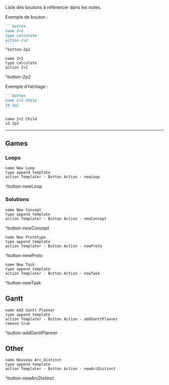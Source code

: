 Liste des boutons à référencer dans les notes.

Exemple de bouton :
````md
```button
name 2+2
type calculate
action 2+2
```
^button-2p2
````
```button
name 2+2
type calculate
action 2+2
```
^button-2p2

Exemple d'héritage :
````md
```button
name 2+2 Child
id 2p2
```
````
```button
name 2+2 Child
id 2p2
```


---
## Games

### Loops

```button
name New Loop
type append template
action Templater - Button Action - newLoop
```
^button-newLoop

### Solutions

```button
name New Concept
type append template
action Templater - Button Action - newConcept
```
^button-newConcept

```button
name New Prototype
type append template
action Templater - Button Action - newProto
```
^button-newProto

```button
name New Task
type append template
action Templater - Button Action - newTask
```
^button-newTask

## Gantt

```button
name Add Gantt Planner
type append template
action Templater - Button Action - addGanttPlanner
remove true
```
^button-addGanttPlanner


## Other 

```button
name Nouveau Arc Distinct
type append template
action Templater - Button Action - newArcDistinct
```
^button-newArcDistinct